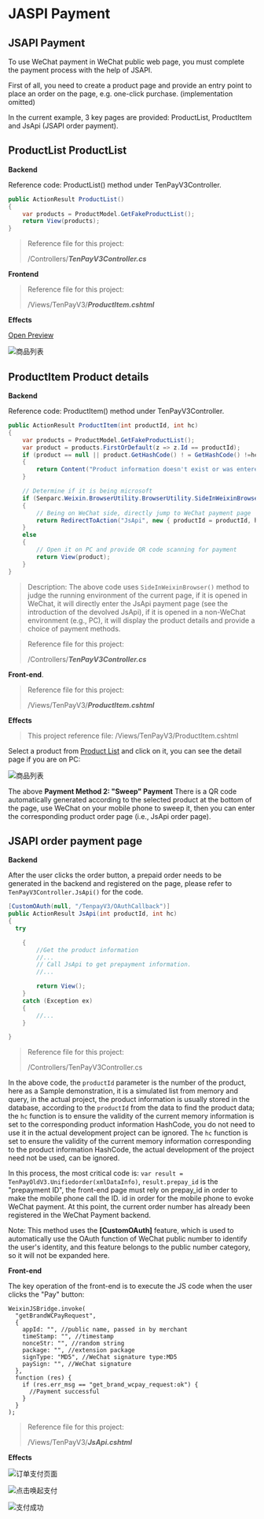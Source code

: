 # JASPI Payment

## JSAPI Payment

To use WeChat payment in WeChat public web page, you must complete the payment process with the help of JSAPI.

First of all, you need to create a product page and provide an entry point to place an order on the page, e.g. one-click purchase.
(implementation omitted)

In the current example, 3 key pages are provided: ProductList, ProductItem and JsApi (JSAPI order payment).

## ProductList ProductList

**Backend**

Reference code: ProductList() method under TenPayV3Controller.

```cs
public ActionResult ProductList()
{
    var products = ProductModel.GetFakeProductList();
    return View(products);
}
```

> Reference file for this project:
>
> /Controllers/**_TenPayV3Controller.cs_**

**Frontend**

> Reference file for this project:
>
> /Views/TenPayV3/**_ProductItem.cshtml_**

**Effects**

[Open Preview](https://sdk.weixin.senparc.com/TenPayV3/ProductList)

![商品列表](https://sdk.weixin.senparc.com/Docs/TenPayV2/images/home-dev-jsapi-01.png)

## ProductItem Product details

**Backend**

Reference code: ProductItem() method under TenPayV3Controller.

```cs
public ActionResult ProductItem(int productId, int hc)
{
    var products = ProductModel.GetFakeProductList();
    var product = products.FirstOrDefault(z => z.Id == productId);
    if (product == null || product.GetHashCode() ! = GetHashCode() !=hc)
    {
        return Content("Product information doesn't exist or was entered illegally! 2003");
    }

    // Determine if it is being microsoft
    if (Senparc.Weixin.BrowserUtility.BrowserUtility.SideInWeixinBrowser(HttpContext))
    {
        // Being on WeChat side, directly jump to WeChat payment page
        return RedirectToAction("JsApi", new { productId = productId, hc = hc });
    }
    else
    {
        // Open it on PC and provide QR code scanning for payment
        return View(product);
    }
}
```

> Description: The above code uses `SideInWeixinBrowser()` method to judge the running environment of the current page, if it is opened in WeChat, it will directly enter the JsApi payment page (see the introduction of the devolved JsApi), if it is opened in a non-WeChat environment (e.g., PC), it will display the product details and provide a choice of payment methods.

> Reference file for this project:
>
> /Controllers/**_TenPayV3Controller.cs_**

**Front-end**.

> Reference file for this project:
>
> /Views/TenPayV3/**_ProductItem.cshtml_**

**Effects**

> This project reference file: /Views/TenPayV3/ProductItem.cshtml

Select a product from [Product List](https://sdk.weixin.senparc.com/TenPayV3/ProductList) and click on it, you can see the detail page if you are on PC:

![商品列表](https://sdk.weixin.senparc.com/Docs/TenPayV2/images/home-dev-jsapi-02.png)

The above **Payment Method 2: "Sweep" Payment** There is a QR code automatically generated according to the selected product at the bottom of the page, use WeChat on your mobile phone to sweep it, then you can enter the corresponding product order page (i.e., JsApi order page).

## JSAPI order payment page

**Backend**

After the user clicks the order button, a prepaid order needs to be generated in the backend and registered on the page, please refer to `TenPayV3Controller.JsApi()` for the code.

```cs
[CustomOAuth(null, "/TenpayV3/OAuthCallback")]
public ActionResult JsApi(int productId, int hc)
{
  try

    {
        //Get the product information
        //...
        // Call JsApi to get prepayment information.
        //...

        return View();
    }
    catch (Exception ex)
    {
        //...
    }

}
```

> Reference file for this project:
>
> /Controllers/TenPayV3Controller.cs

In the above code, the `productId` parameter is the number of the product, here as a Sample demonstration, it is a simulated list from memory and query, in the actual project, the product information is usually stored in the database, according to the `productId` from the data to find the product data; the `hc` function is to ensure the validity of the current memory information is set to the corresponding product information HashCode, you do not need to use it in the actual development project can be ignored. The `hc` function is set to ensure the validity of the current memory information corresponding to the product information HashCode, the actual development of the project need not be used, can be ignored.

In this process, the most critical code is: `var result = TenPayOldV3.Unifiedorder(xmlDataInfo)`, `result.prepay_id` is the "prepayment ID", the front-end page must rely on prepay_id in order to make the mobile phone call the ID. id in order for the mobile phone to evoke WeChat payment. At this point, the current order number has already been registered in the WeChat Payment backend.

Note: This method uses the **[CustomOAuth]** feature, which is used to automatically use the OAuth function of WeChat public number to identify the user's identity, and this feature belongs to the public number category, so it will not be expanded here.

**Front-end**

The key operation of the front-end is to execute the JS code when the user clicks the "Pay" button:

```JS
WeixinJSBridge.invoke(
  "getBrandWCPayRequest",
  {
    appId: "", //public name, passed in by merchant
    timeStamp: "", //timestamp
    nonceStr: "", //random string
    package: "", //extension package
    signType: "MD5", //WeChat signature type:MD5
    paySign: "", //WeChat signature
  },
  function (res) {
    if (res.err_msg == "get_brand_wcpay_request:ok") {
      //Payment successful
    }
  }
);
```

> Reference file for this project:
>
> /Views/TenPayV3/**_JsApi.cshtml_**

**Effects**

![订单支付页面](https://sdk.weixin.senparc.com/Docs/TenPayV2/images/home-dev-jsapi-03.jpg)

![点击唤起支付](https://sdk.weixin.senparc.com/Docs/TenPayV2/images/home-dev-jsapi-04.jpg)

![支付成功](https://sdk.weixin.senparc.com/Docs/TenPayV2/images/home-dev-jsapi-05.jpg)
